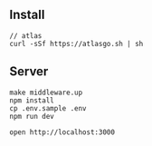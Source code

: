 ## Install

```
// atlas
curl -sSf https://atlasgo.sh | sh
```

## Server

```
make middleware.up
npm install
cp .env.sample .env
npm run dev
```

```
open http://localhost:3000
```
